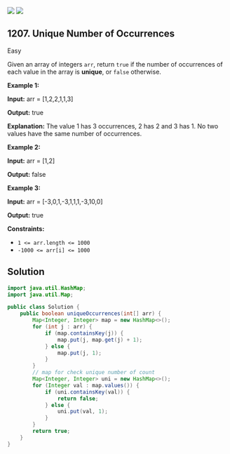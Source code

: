 [![](https://img.shields.io/github/stars/javadev/LeetCode-in-Java?label=Stars&style=flat-square)](https://github.com/javadev/LeetCode-in-Java)
[![](https://img.shields.io/github/forks/javadev/LeetCode-in-Java?label=Fork%20me%20on%20GitHub%20&style=flat-square)](https://github.com/javadev/LeetCode-in-Java/fork)

## 1207\. Unique Number of Occurrences

Easy

Given an array of integers `arr`, return `true` if the number of occurrences of each value in the array is **unique**, or `false` otherwise.

**Example 1:**

**Input:** arr = [1,2,2,1,1,3]

**Output:** true

**Explanation:** The value 1 has 3 occurrences, 2 has 2 and 3 has 1. No two values have the same number of occurrences.

**Example 2:**

**Input:** arr = [1,2]

**Output:** false

**Example 3:**

**Input:** arr = [-3,0,1,-3,1,1,1,-3,10,0]

**Output:** true

**Constraints:**

*   `1 <= arr.length <= 1000`
*   `-1000 <= arr[i] <= 1000`

## Solution

```java
import java.util.HashMap;
import java.util.Map;

public class Solution {
    public boolean uniqueOccurrences(int[] arr) {
        Map<Integer, Integer> map = new HashMap<>();
        for (int j : arr) {
            if (map.containsKey(j)) {
                map.put(j, map.get(j) + 1);
            } else {
                map.put(j, 1);
            }
        }
        // map for check unique number of count
        Map<Integer, Integer> uni = new HashMap<>();
        for (Integer val : map.values()) {
            if (uni.containsKey(val)) {
                return false;
            } else {
                uni.put(val, 1);
            }
        }
        return true;
    }
}
```